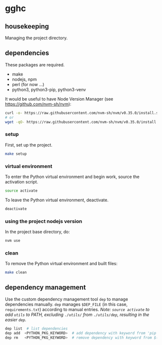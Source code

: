 # gghc

## housekeeping

Managing the project directory.

## dependencies

These packages are required.

- make
- nodejs, npm
- perl (for now ...)
- python3, python3-pip, python3-venv

It would be useful to have Node Version Manager (see https://github.com/nvm-sh/nvm):
```bash
curl -o- https://raw.githubusercontent.com/nvm-sh/nvm/v0.35.0/install.sh | bash
# or
wget -qO- https://raw.githubusercontent.com/nvm-sh/nvm/v0.35.0/install.sh | bash
```

### setup

First, set up the project.

```bash
make setup
```

### virtual environment

To enter the Python virtual environment and begin work, source the activation script.

```bash
source activate
```

To leave the Python virtual environment, deactivate.

```bash
deactivate
```

### using the project nodejs version

In the project base directory, do:

```bash
nvm use
```

### clean

To remove the Python virtual environment and built files:

```bash
make clean
```

## dependency management

Use the custom dependency management tool `dep` to manage dependencies manually.  `dep` manages `$DEP_FILE` (in this case, `requirements.txt`) according to manual entries.  *Note: `source activate` to add `utils` to PATH, excluding `./utils/` from `./utils/dep`, resulting in the easier `dep`.*

```bash
dep list  # list dependencies
dep add  <PYTHON_PKG_KEYWORD>  # add dependency with keyword from 'pip freeze'
dep rm   <PYTHON_PKG_KEYWORD>  # remove dependency with keyword from $(DEP_FILE)
```
